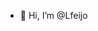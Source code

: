 - 👋 Hi, I’m @Lfeijo


<!---
Lfeijo/Lfeijo is a ✨ special ✨ repository because its `README.md` (this file) appears on your GitHub profile.
You can click the Preview link to take a look at your changes.
--->
